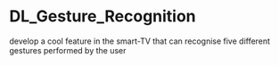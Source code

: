 # DL_Gesture_Recognition
 develop a cool feature in the smart-TV that can recognise five different gestures performed by the user 
